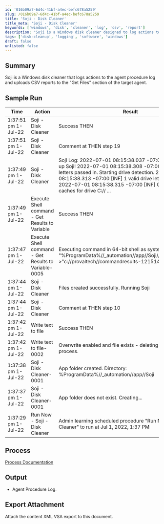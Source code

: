 ```yaml
---
id: '016b09a7-6d4c-41bf-a4ec-befc678a5259'
slug: /016b09a7-6d4c-41bf-a4ec-befc678a5259
title: 'Soji - Disk Cleaner'
title_meta: 'Soji - Disk Cleaner'
keywords: ['windows', 'disk', 'cleaner', 'log', 'csv', 'report']
description: 'Soji is a Windows disk cleaner designed to log actions to the agent procedure log and upload CSV reports to the target agent’s "Get Files" section. This document provides a summary, sample run, process details, output expectations, and export attachment instructions for using Soji effectively.'
tags: ['disk-cleanup', 'logging', 'software', 'windows']
draft: false
unlisted: false
---
```


## Summary

Soji is a Windows disk cleaner that logs actions to the agent procedure log and uploads CSV reports to the "Get Files" section of the target agent.

## Sample Run

| Time                     | Action                                      | Result                                                                                                                                                                                                                         | Status   |
|--------------------------|---------------------------------------------|--------------------------------------------------------------------------------------------------------------------------------------------------------------------------------------------------------------------------------|----------|
| 1:37:51 pm 1-Jul-22     | Soji - Disk Cleaner                         | Success THEN                                                                                                                                                                                                                   | learning |
| 1:37:51 pm 1-Jul-22     | Soji - Disk Cleaner                         | Comment at THEN step 19                                                                                                                                                                                                        | learning |
| 1:37:49 pm 1-Jul-22     | Soji - Disk Cleaner                         | Soji Log: 2022-07-01 08:15:38.037 -07:00 [INF] Starting up Soji! 2022-07-01 08:15:38.308 -07:00 [INF] No drive letters passed in. Starting drive detection. 2022-07-01 08:15:38.313 -07:00 [INF] 1 valid drive letter detected. 2022-07-01 08:15:38.315 -07:00 [INF] Getting volume caches for drive C:// ... | learning |
| 1:37:49 pm 1-Jul-22     | Execute Shell command - Get Results to Variable | Success THEN                                                                                                                                                                                                                   | learning |
| 1:37:47 pm 1-Jul-22     | Execute Shell command - Get Results to Variable-0005 | Executing command in 64-bit shell as system: TYPE "%ProgramData%//_automation//app//Soji//SojiLogs//Soji.log" >"c://provaltech//commandresults-1215149873.txt" 2>&1                                                                 | learning |
| 1:37:44 pm 1-Jul-22     | Soji - Disk Cleaner                         | Files created successfully. Running Soji                                                                                                                                                                                      | learning |
| 1:37:44 pm 1-Jul-22     | Soji - Disk Cleaner                         | Comment at THEN step 10                                                                                                                                                                                                        | learning |
| 1:37:42 pm 1-Jul-22     | Write text to file                          | Success THEN                                                                                                                                                                                                                   | learning |
| 1:37:42 pm 1-Jul-22     | Write text to file-0002                    | Overwrite enabled and file exists - deleting before write process.                                                                                                                                                            | learning |
| 1:37:38 pm 1-Jul-22     | Soji - Disk Cleaner-0001                   | App folder created. Directory: %ProgramData%//_automation//app//Soji                                                                                                                                                        | learning |
| 1:37:37 pm 1-Jul-22     | Soji - Disk Cleaner-0001                   | App folder does not exist. Creating...                                                                                                                                                                                       | learning |
| 1:37:29 pm 1-Jul-22     | Run Now - Soji - Disk Cleaner               | Admin learning scheduled procedure "Run Now - Soji - Disk Cleaner" to run at Jul 1, 2022, 1:37 PM                                                                                                                           | learning |

## Process

[Process Documentation](https://proval.itglue.com/5078775/docs/10338558)

## Output

- Agent Procedure Log.

## Export Attachment

Attach the content XML VSA export to this document.


